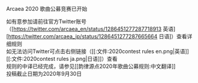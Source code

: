 Arcaea 2020 歌曲公募竞赛已开始

如有意参加请前往官方Twitter账号（[https://twitter.com/arcaea_en/status/1286451277287718913 英语] [https://twitter.com/arcaea_jp/status/1286451277287665664 日语]）查看详细规则<br>
如无法访问Twitter可点击右侧链接（[[:文件:2020contest rules en.png|英语]] [[:文件:2020contest rules ja.png|日语]]）查看<br>
规则的中译已经完成，请参见[[韵律源点2020年歌曲公募规则:中文翻译]]<br>
投稿截止日期为2020年9月30日
